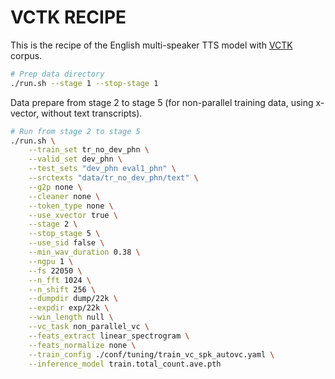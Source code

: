 # VCTK RECIPE

This is the recipe of the English multi-speaker TTS model with [VCTK](http://www.udialogue.org/download/cstr-vctk-corpus.html) corpus.


```sh
# Prep data directory
./run.sh --stage 1 --stop-stage 1
```
Data prepare from stage 2 to stage 5 (for non-parallel training data, using x-vector, without text transcripts).
```sh
# Run from stage 2 to stage 5
./run.sh \
    --train_set tr_no_dev_phn \
    --valid_set dev_phn \
    --test_sets "dev_phn eval1_phn" \
    --srctexts "data/tr_no_dev_phn/text" \
    --g2p none \
    --cleaner none \
    --token_type none \
    --use_xvector true \
    --stage 2 \
    --stop_stage 5 \
    --use_sid false \
    --min_wav_duration 0.38 \
    --ngpu 1 \
    --fs 22050 \
    --n_fft 1024 \
    --n_shift 256 \
    --dumpdir dump/22k \
    --expdir exp/22k \
    --win_length null \
    --vc_task non_parallel_vc \
    --feats_extract linear_spectrogram \
    --feats_normalize none \
    --train_config ./conf/tuning/train_vc_spk_autovc.yaml \
    --inference_model train.total_count.ave.pth
```
